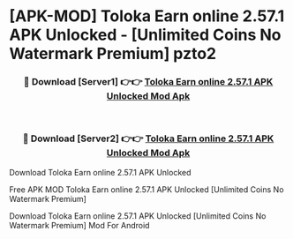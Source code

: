 # [APK-MOD] Toloka  Earn online 2.57.1 APK Unlocked - [Unlimited Coins No Watermark Premium] pzto2



<div align="center">
<h3>🔴 Download [Server1] 👉👉 <a href="https://momento.my/?title=Toloka__Earn_online_2.57.1_APK_Unlocked">Toloka  Earn online 2.57.1 APK Unlocked Mod Apk</a></h3><br>

<h3>🔴 Download [Server2] 👉👉 <a href="https://momento.my/?title=Toloka__Earn_online_2.57.1_APK_Unlocked">Toloka  Earn online 2.57.1 APK Unlocked Mod Apk</a></h3>
</div>



Download Toloka  Earn online 2.57.1 APK Unlocked 

Free APK MOD Toloka  Earn online 2.57.1 APK Unlocked [Unlimited Coins No Watermark Premium]

Download Toloka  Earn online 2.57.1 APK Unlocked [Unlimited Coins No Watermark Premium] Mod For Android
